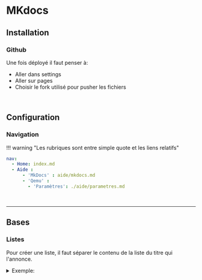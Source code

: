 # MKdocs
## Installation
### Github
Une fois déployé il faut penser à:
- Aller dans settings
- Aller sur pages
- Choisir le fork utilisé pour pusher les fichiers

<br>

## Configuration
### Navigation
!!! warning "Les rubriques sont entre simple quote et les liens relatifs"

```yaml
nav:
  - Home: index.md
  - Aide :
      - 'MkDocs' : aide/mkdocs.md
      - 'Qemu' :
        - 'Paramètres': ./aide/parametres.md
```


<br>
<hr>

## Bases
### Listes

Pour créer une liste, il faut séparer le contenu de la liste du titre qui l'annonce.


<details>
<summary>Exemple:</summary>
```
Ma liste:

- element 1
- element 2
```
</details>


## Avancé
### Alerter (admonition)

Types:  

- note  
- abstract
- info  
- tip  
- success  
- question  
- warning  
- failure  
- danger  
- bug  
- example  
- quote  

<br>

#### Une ligne
!!! warning "Le contenu est obligatoirement entre `""`"

   
```
!!! note "une note"
```
!!! note "une note"


<br>

#### Blocks
```
!!! note

    Le texte de ma note sur plusieurs lignes
```

!!! note "avec un titre"

    Le texte de ma note sur plusieurs lignes

```
!!! note "avec un titre"

    Le texte de ma note sur plusieurs lignes
```

!!! note

    Le texte de ma note sur plusieurs lignes



Version expandable (avec le + ouvert par défaut)
```
???+ note

    

```

???+ note

    Lorem ipsum dolor sit amet, consectetur adipiscing elit. Nulla et euismod
    nulla. Curabitur feugiat, tortor non consequat finibus, justo purus auctor
    massa, nec semper lorem quam in massa.

<br>
<br>
  
#### Exemples
!!! example
!!! note
!!! abstract
!!! info
!!! tip
!!! success
!!! question
!!! warning
!!! failure
!!! danger
!!! bug

<br>
  
!!! quote
